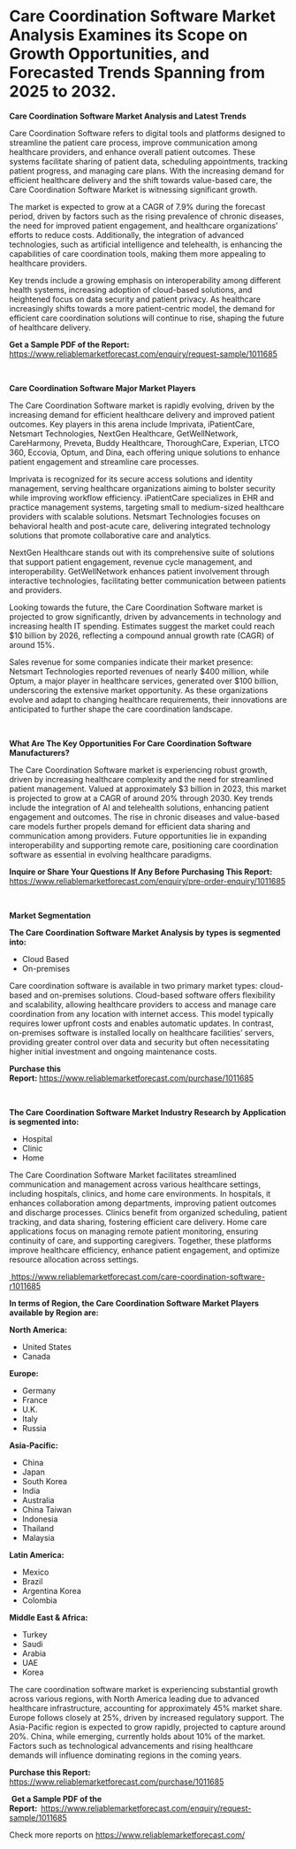 <p><h1>Care Coordination Software Market Analysis Examines its Scope on Growth Opportunities, and Forecasted Trends Spanning from 2025 to 2032.</h1></p><p><strong>Care Coordination Software Market Analysis and Latest Trends</strong></p>
<p><p>Care Coordination Software refers to digital tools and platforms designed to streamline the patient care process, improve communication among healthcare providers, and enhance overall patient outcomes. These systems facilitate sharing of patient data, scheduling appointments, tracking patient progress, and managing care plans. With the increasing demand for efficient healthcare delivery and the shift towards value-based care, the Care Coordination Software Market is witnessing significant growth.</p><p>The market is expected to grow at a CAGR of 7.9% during the forecast period, driven by factors such as the rising prevalence of chronic diseases, the need for improved patient engagement, and healthcare organizations' efforts to reduce costs. Additionally, the integration of advanced technologies, such as artificial intelligence and telehealth, is enhancing the capabilities of care coordination tools, making them more appealing to healthcare providers.</p><p>Key trends include a growing emphasis on interoperability among different health systems, increasing adoption of cloud-based solutions, and heightened focus on data security and patient privacy. As healthcare increasingly shifts towards a more patient-centric model, the demand for efficient care coordination solutions will continue to rise, shaping the future of healthcare delivery.</p></p>
<p><strong>Get a Sample PDF of the Report:&nbsp;</strong> <a href="https://www.reliablemarketforecast.com/enquiry/request-sample/1011685?utm_campaign=2875&utm_medium=2&utm_source=Github&utm_content=ia&utm_term=06032025&utm_id=care-coordination-software">https://www.reliablemarketforecast.com/enquiry/request-sample/1011685</a></p>
<p>&nbsp;</p>
<p><strong>Care Coordination Software Major Market Players</strong></p>
<p><p>The Care Coordination Software market is rapidly evolving, driven by the increasing demand for efficient healthcare delivery and improved patient outcomes. Key players in this arena include Imprivata, iPatientCare, Netsmart Technologies, NextGen Healthcare, GetWellNetwork, CareHarmony, Preveta, Buddy Healthcare, ThoroughCare, Experian, LTCO 360, Eccovia, Optum, and Dina, each offering unique solutions to enhance patient engagement and streamline care processes.</p><p>Imprivata is recognized for its secure access solutions and identity management, serving healthcare organizations aiming to bolster security while improving workflow efficiency. iPatientCare specializes in EHR and practice management systems, targeting small to medium-sized healthcare providers with scalable solutions. Netsmart Technologies focuses on behavioral health and post-acute care, delivering integrated technology solutions that promote collaborative care and analytics.</p><p>NextGen Healthcare stands out with its comprehensive suite of solutions that support patient engagement, revenue cycle management, and interoperability. GetWellNetwork enhances patient involvement through interactive technologies, facilitating better communication between patients and providers.</p><p>Looking towards the future, the Care Coordination Software market is projected to grow significantly, driven by advancements in technology and increasing health IT spending. Estimates suggest the market could reach $10 billion by 2026, reflecting a compound annual growth rate (CAGR) of around 15%.</p><p>Sales revenue for some companies indicate their market presence: Netsmart Technologies reported revenues of nearly $400 million, while Optum, a major player in healthcare services, generated over $100 billion, underscoring the extensive market opportunity. As these organizations evolve and adapt to changing healthcare requirements, their innovations are anticipated to further shape the care coordination landscape.</p></p>
<p>&nbsp;</p>
<p><strong>What Are The Key Opportunities For Care Coordination Software Manufacturers?</strong></p>
<p><p>The Care Coordination Software market is experiencing robust growth, driven by increasing healthcare complexity and the need for streamlined patient management. Valued at approximately $3 billion in 2023, this market is projected to grow at a CAGR of around 20% through 2030. Key trends include the integration of AI and telehealth solutions, enhancing patient engagement and outcomes. The rise in chronic diseases and value-based care models further propels demand for efficient data sharing and communication among providers. Future opportunities lie in expanding interoperability and supporting remote care, positioning care coordination software as essential in evolving healthcare paradigms.</p></p>
<p><strong>Inquire or Share Your Questions If Any Before Purchasing This Report:</strong> <a href="https://www.reliablemarketforecast.com/enquiry/pre-order-enquiry/1011685?utm_campaign=2875&utm_medium=2&utm_source=Github&utm_content=ia&utm_term=06032025&utm_id=care-coordination-software">https://www.reliablemarketforecast.com/enquiry/pre-order-enquiry/1011685</a></p>
<p>&nbsp;</p>
<p><strong>Market Segmentation</strong></p>
<p><strong>The Care Coordination Software Market Analysis by types is segmented into:</strong></p>
<p><ul><li>Cloud Based</li><li>On-premises</li></ul></p>
<p><p>Care coordination software is available in two primary market types: cloud-based and on-premises solutions. Cloud-based software offers flexibility and scalability, allowing healthcare providers to access and manage care coordination from any location with internet access. This model typically requires lower upfront costs and enables automatic updates. In contrast, on-premises software is installed locally on healthcare facilities’ servers, providing greater control over data and security but often necessitating higher initial investment and ongoing maintenance costs.</p></p>
<p><strong>Purchase this Report:&nbsp;</strong><a href="https://www.reliablemarketforecast.com/purchase/1011685?utm_campaign=2875&utm_medium=2&utm_source=Github&utm_content=ia&utm_term=06032025&utm_id=care-coordination-software">https://www.reliablemarketforecast.com/purchase/1011685</a></p>
<p>&nbsp;</p>
<p><strong>The Care Coordination Software Market Industry Research by Application is segmented into:</strong></p>
<p><ul><li>Hospital</li><li>Clinic</li><li>Home</li></ul></p>
<p><p>The Care Coordination Software Market facilitates streamlined communication and management across various healthcare settings, including hospitals, clinics, and home care environments. In hospitals, it enhances collaboration among departments, improving patient outcomes and discharge processes. Clinics benefit from organized scheduling, patient tracking, and data sharing, fostering efficient care delivery. Home care applications focus on managing remote patient monitoring, ensuring continuity of care, and supporting caregivers. Together, these platforms improve healthcare efficiency, enhance patient engagement, and optimize resource allocation across settings.</p></p>
<p><a href="https://www.reliablemarketforecast.com/care-coordination-software-r1011685?utm_campaign=2875&utm_medium=2&utm_source=Github&utm_content=ia&utm_term=06032025&utm_id=care-coordination-software">&nbsp;https://www.reliablemarketforecast.com/care-coordination-software-r1011685</a></p>
<p><strong>In terms of Region, the Care Coordination Software Market Players available by Region are:</strong></p>
<p>
    <p> <strong> North America: </strong>
        <ul>
            <li>United States</li>
            <li>Canada</li>
        </ul>
        </p> 
    <p> <strong> Europe: </strong>
        <ul>
            <li>Germany</li>
            <li>France</li>
            <li>U.K.</li>
            <li>Italy</li>
            <li>Russia</li>
        </ul>
        </p> 
    <p> <strong> Asia-Pacific: </strong>
        <ul>
            <li>China</li>
            <li>Japan</li>
            <li>South Korea</li>
            <li>India</li>
            <li>Australia</li>
            <li>China Taiwan</li>
            <li>Indonesia</li>
            <li>Thailand</li>
            <li>Malaysia</li>
        </ul>
        </p> 
    <p> <strong> Latin America: </strong>
        <ul>
            <li>Mexico</li>
            <li>Brazil</li>
            <li>Argentina Korea</li>
            <li>Colombia</li>
        </ul>
        </p> 
    <p> <strong> Middle East & Africa: </strong>
        <ul>
            <li>Turkey</li>
            <li>Saudi</li>
            <li>Arabia</li>
            <li>UAE</li>
            <li>Korea</li>
        </ul>
    </p>
    </p>
<p><p>The care coordination software market is experiencing substantial growth across various regions, with North America leading due to advanced healthcare infrastructure, accounting for approximately 45% market share. Europe follows closely at 25%, driven by increased regulatory support. The Asia-Pacific region is expected to grow rapidly, projected to capture around 20%. China, while emerging, currently holds about 10% of the market. Factors such as technological advancements and rising healthcare demands will influence dominating regions in the coming years.</p></p>
<p><strong>Purchase this Report: </strong><a href="https://www.reliablemarketforecast.com/purchase/1011685?utm_campaign=2875&utm_medium=2&utm_source=Github&utm_content=ia&utm_term=06032025&utm_id=care-coordination-software">https://www.reliablemarketforecast.com/purchase/1011685</a></p>
<p>&nbsp;<strong>Get a Sample PDF of the Report:&nbsp;&nbsp;</strong><a href="https://www.reliablemarketforecast.com/enquiry/request-sample/1011685?utm_campaign=2875&utm_medium=2&utm_source=Github&utm_content=ia&utm_term=06032025&utm_id=care-coordination-software">https://www.reliablemarketforecast.com/enquiry/request-sample/1011685</a></p>
<p><strong></strong></p>
<p>Check more reports on <a href="https://www.reliablemarketforecast.com/?utm_campaign=2875&utm_medium=2&utm_source=Github&utm_content=ia&utm_term=06032025&utm_id=care-coordination-software">https://www.reliablemarketforecast.com/</a></p>